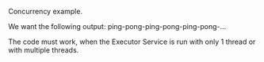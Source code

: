 Concurrency example.

We want the following output:
ping-pong-ping-pong-ping-pong-…

The code must work, when the Executor Service is run with only 1 thread or with multiple threads.